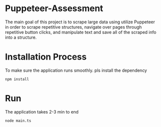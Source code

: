 # Puppeteer-Assessment

The main goal of this project is to scrape large data using utilize Puppeteer in order to scrape repetitive structures, navigate over pages through repetitive button clicks, and manipulate text and save all of the scraped info into a structure.

# Installation Process

To make sure the application runs smoothly. pls install the dependency
```
npm install
```
# Run
The application takes 2-3 min to end 
```
node main.ts
```

